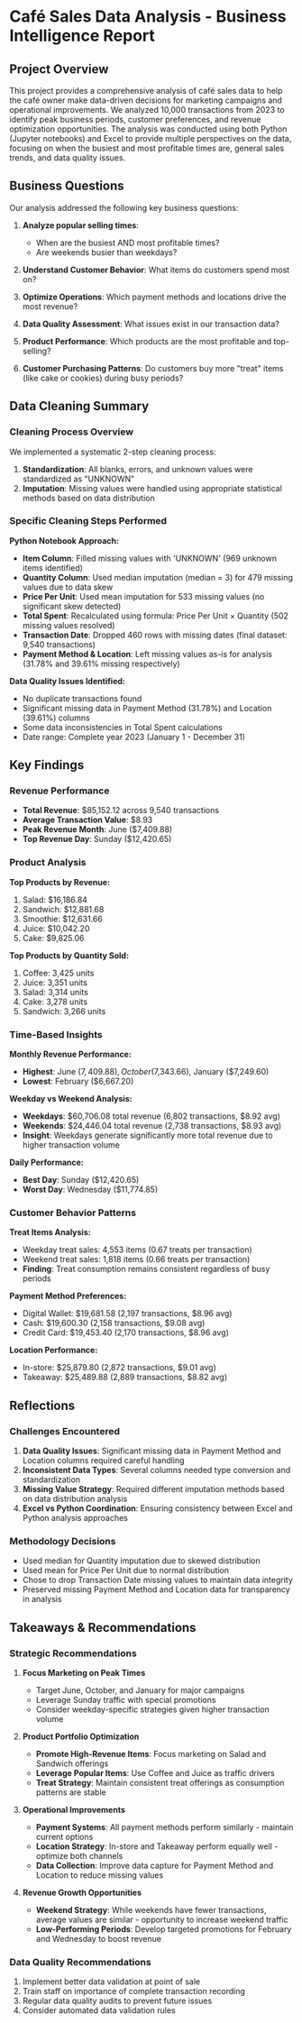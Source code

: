 # Café Sales Data Analysis - Business Intelligence Report

## Project Overview

This project provides a comprehensive analysis of café sales data to help the café owner make data-driven decisions for marketing campaigns and operational improvements. We analyzed 10,000 transactions from 2023 to identify peak business periods, customer preferences, and revenue optimization opportunities. The analysis was conducted using both Python (Jupyter notebooks) and Excel to provide multiple perspectives on the data, focusing on when the busiest and most profitable times are, general sales trends, and data quality issues.

## Business Questions

Our analysis addressed the following key business questions:

1. **Analyze popular selling times**: 
   - When are the busiest AND most profitable times?
   - Are weekends busier than weekdays?

2. **Understand Customer Behavior**: What items do customers spend most on?

3. **Optimize Operations**: Which payment methods and locations drive the most revenue?

4. **Data Quality Assessment**: What issues exist in our transaction data?

5. **Product Performance**: Which products are the most profitable and top-selling?

6. **Customer Purchasing Patterns**: Do customers buy more "treat" items (like cake or cookies) during busy periods?

## Data Cleaning Summary

### Cleaning Process Overview
We implemented a systematic 2-step cleaning process:

1. **Standardization**: All blanks, errors, and unknown values were standardized as "UNKNOWN" 
2. **Imputation**: Missing values were handled using appropriate statistical methods based on data distribution

### Specific Cleaning Steps Performed

**Python Notebook Approach:**
- **Item Column**: Filled missing values with 'UNKNOWN' (969 unknown items identified)
- **Quantity Column**: Used median imputation (median = 3) for 479 missing values due to data skew
- **Price Per Unit**: Used mean imputation for 533 missing values (no significant skew detected)
- **Total Spent**: Recalculated using formula: Price Per Unit × Quantity (502 missing values resolved)
- **Transaction Date**: Dropped 460 rows with missing dates (final dataset: 9,540 transactions)
- **Payment Method & Location**: Left missing values as-is for analysis (31.78% and 39.61% missing respectively)

**Data Quality Issues Identified:**
- No duplicate transactions found
- Significant missing data in Payment Method (31.78%) and Location (39.61%) columns
- Some data inconsistencies in Total Spent calculations
- Date range: Complete year 2023 (January 1 - December 31)

## Key Findings

### Revenue Performance
- **Total Revenue**: $85,152.12 across 9,540 transactions
- **Average Transaction Value**: $8.93
- **Peak Revenue Month**: June ($7,409.88)
- **Top Revenue Day**: Sunday ($12,420.65)

### Product Analysis
**Top Products by Revenue:**
1. Salad: $16,186.84
2. Sandwich: $12,881.68  
3. Smoothie: $12,631.66
4. Juice: $10,042.20
5. Cake: $9,825.06

**Top Products by Quantity Sold:**
1. Coffee: 3,425 units
2. Juice: 3,351 units
3. Salad: 3,314 units
4. Cake: 3,278 units
5. Sandwich: 3,266 units

### Time-Based Insights
**Monthly Revenue Performance:**
- **Highest**: June ($7,409.88), October ($7,343.66), January ($7,249.60)
- **Lowest**: February ($6,667.20)

**Weekday vs Weekend Analysis:**
- **Weekdays**: $60,706.08 total revenue (6,802 transactions, $8.92 avg)
- **Weekends**: $24,446.04 total revenue (2,738 transactions, $8.93 avg)
- **Insight**: Weekdays generate significantly more total revenue due to higher transaction volume

**Daily Performance:**
- **Best Day**: Sunday ($12,420.65)
- **Worst Day**: Wednesday ($11,774.85)

### Customer Behavior Patterns
**Treat Items Analysis:**
- Weekday treat sales: 4,553 items (0.67 treats per transaction)
- Weekend treat sales: 1,818 items (0.66 treats per transaction)
- **Finding**: Treat consumption remains consistent regardless of busy periods

**Payment Method Preferences:**
- Digital Wallet: $19,681.58 (2,197 transactions, $8.96 avg)
- Cash: $19,600.30 (2,158 transactions, $9.08 avg)
- Credit Card: $19,453.40 (2,170 transactions, $8.96 avg)

**Location Performance:**
- In-store: $25,879.80 (2,872 transactions, $9.01 avg)
- Takeaway: $25,489.88 (2,889 transactions, $8.82 avg)

## Reflections

### Challenges Encountered
1. **Data Quality Issues**: Significant missing data in Payment Method and Location columns required careful handling
2. **Inconsistent Data Types**: Several columns needed type conversion and standardization
3. **Missing Value Strategy**: Required different imputation methods based on data distribution analysis
4. **Excel vs Python Coordination**: Ensuring consistency between Excel and Python analysis approaches

### Methodology Decisions
- Used median for Quantity imputation due to skewed distribution
- Used mean for Price Per Unit due to normal distribution
- Chose to drop Transaction Date missing values to maintain data integrity
- Preserved missing Payment Method and Location data for transparency in analysis


## Takeaways & Recommendations

### Strategic Recommendations

1. **Focus Marketing on Peak Times**
   - Target June, October, and January for major campaigns
   - Leverage Sunday traffic with special promotions
   - Consider weekday-specific strategies given higher transaction volume

2. **Product Portfolio Optimization**
   - **Promote High-Revenue Items**: Focus marketing on Salad and Sandwich offerings
   - **Leverage Popular Items**: Use Coffee and Juice as traffic drivers
   - **Treat Strategy**: Maintain consistent treat offerings as consumption patterns are stable

3. **Operational Improvements**
   - **Payment Systems**: All payment methods perform similarly - maintain current options
   - **Location Strategy**: In-store and Takeaway perform equally well - optimize both channels
   - **Data Collection**: Improve data capture for Payment Method and Location to reduce missing values

4. **Revenue Growth Opportunities**
   - **Weekend Strategy**: While weekends have fewer transactions, average values are similar - opportunity to increase weekend traffic
   - **Low-Performing Periods**: Develop targeted promotions for February and Wednesday to boost revenue

### Data Quality Recommendations
1. Implement better data validation at point of sale
2. Train staff on importance of complete transaction recording
3. Regular data quality audits to prevent future issues
4. Consider automated data validation rules
```

